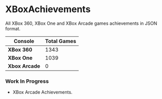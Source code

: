 # XBoxAchievements
All XBox 360, XBox One and XBox Arcade games achievements in JSON format.


| Console         | Total Games |
| --------------- | ----------- |
| **XBox 360**    | 1343        |
| **XBox One**    | 1039        |
| **Xbox Arcade** | 0           |


### Work In Progress
- XBox Arcade Achievements.
